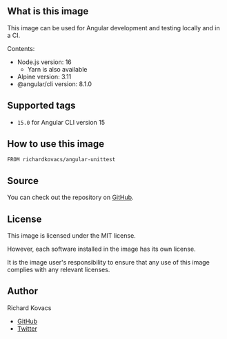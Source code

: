 ## What is this image

This image can be used for Angular development and testing locally and in a CI.

Contents:
- Node.js version: 16
  + Yarn is also available
- Alpine version: 3.11
- @angular/cli version: 8.1.0

## Supported tags

- `15.0` for Angular CLI version 15

## How to use this image

```
FROM richardkovacs/angular-unittest
```

## Source

You can check out the repository on [GitHub](https://github.com/kovrichard/angular-unittest).

## License

This image is licensed under the MIT license.

However, each software installed in the image has its own license.

It is the image user's responsibility to ensure that any use of this image complies with any relevant licenses.

## Author

Richard Kovacs

- [GitHub](https://github.com/kovrichard)
- [Twitter](https://twitter.com/rchardkovacs)
